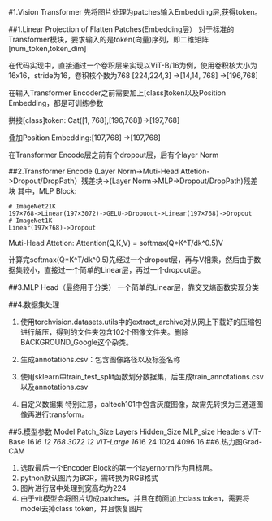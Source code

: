 #1.Vision Transformer
先将图片处理为patches输入Embedding层,获得token。

##1.Linear Projection of Flatten Patches(Embedding层）
对于标准的Transformer模块，要求输入的是token(向量)序列，即二维矩阵[num_token,token_dim]

在代码实现中，直接通过一个卷积层来实现以ViT-B/16为例，使用卷积核大小为16x16，stride为16，卷积核个数为768
[224,224,3] ->[14,14, 768] ->[196,768]

在输入Transformer Encoder之前需要加上[class]token以及Position Embedding，都是可训练参数

拼接[class]token: Cat([1, 768],[196,768])->[197,768]

叠加Position Embedding:[197,768] ->[197,768]


在Transformer Encode层之前有个dropout层，后有个layer Norm

##2.Transformer Encode
(Layer Norm->Muti-Head Attetion->Dropout/DropPath）残差块->(Layer Norm->MLP->Dropout/DropPath)残差块
其中，MLP Block:

	# ImageNet21K
	197×768->Linear(197×3072)->GELU->Dropuout->Linear(197×768)->Dropout
	# ImageNet1K
	Linear(197×768)->Dropout

Muti-Head Attetion:
Attention(Q,K,V) = softmax(Q*K^T/dk^0.5)V

计算完softmax(Q*K^T/dk^0.5)先经过一个dropout层，再与V相乘，然后由于数据集较小，直接过一个简单的Linear层，再过一个dropout层。


##3.MLP Head（最终用于分类）
一个简单的Linear层，靠交叉熵函数实现分类

##4.数据集处理

1. 使用torchvision.datasets.utils中的extract_archive对从网上下载好的压缩包进行解压，得到的文件夹包含102个图像文件夹。删除
BACKGROUND_Google这个杂类。

2. 生成annotations.csv：包含图像路径以及标签名称

3. 使用sklearn中train_test_split函数划分数据集，后生成train_annotations.csv以及annotations.csv

4. 自定义数据集
特别注意，caltech101中包含灰度图像，故需先转换为三通道图像再进行transform。

##5.模型参数
	Model  Patch_Size Layers Hidden_Size MLP_size Headers 
	ViT-Base 16*16 12 768 3072 12
	ViT-Large 16*16 24 1024 4096 16
##6.热力图Grad-CAM
1. 选取最后一个Encoder Block的第一个layernorm作为目标层。
2. python默认图片为BGR，需转换为RGB格式
3. 图片进行居中处理到宽高均为224
4. 由于vit模型会将图片切成patches，并且在前面加上class token，需要将model去掉class token，并且恢复图片



